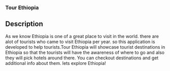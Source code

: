 ### Tour Ethiopia
## Description
As we know Ethiopia is one of a great place to visit in the world. there are alot of tourists who came to visit Ethiopia per year. so this application is developed to help tourists.Tour Ethiopia will showcase tourist destinations in Ethiopia so that the tourists will have the awareness of where to go and also they will pick hotels around there. You can checkout destinations and get additional info about them. lets explore Ethiopia!
